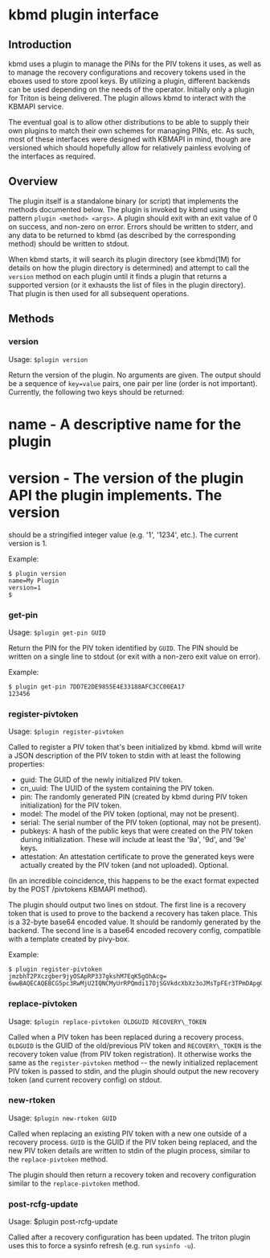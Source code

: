 # kbmd plugin interface

## Introduction

kbmd uses a plugin to manage the PINs for the PIV tokens it uses, as well as
to manage the recovery configurations and recovery tokens used in the eboxes
used to store zpool keys. By utilizing a plugin, different backends can be used
depending on the needs of the operator. Initially only a plugin for Triton
is being delivered. The plugin allows kbmd to interact with the KBMAPI service.

The eventual goal is to allow other distributions to be able to supply their
own plugins to match their own schemes for managing PINs, etc. As such, most
of these interfaces were designed with KBMAPI in mind, though are versioned
which should hopefully allow for relatively painless evolving of the interfaces
as required.

## Overview

The plugin itself is a standalone binary (or script) that implements the
methods documented below. The plugin is invoked by kbmd using the pattern
`plugin <method> <args>`. A plugin should exit with an exit value of 0 on
success, and non-zero on error. Errors should be written to stderr, and any
data to be returned to kbmd (as described by the corresponding method) should
be written to stdout.

When kbmd starts, it will search its plugin directory (see kbmd(1M) for
details on how the plugin directory is determined) and attempt to call the
`version` method on each plugin until it finds a plugin that returns a
supported version (or it exhausts the list of files in the plugin directory).
That plugin is then used for all subsequent operations.

## Methods

### version

Usage: `$plugin version`

Return the version of the plugin. No arguments are given. The output should
be a sequence of `key=value` pairs, one pair per line (order is not important).
Currently, the following two keys should be returned:
 # name - A descriptive name for the plugin
 # version - The version of the plugin API the plugin implements.  The version
should be a stringified integer value (e.g. '1', '1234', etc.). The current
version is 1.

Example:

```
$ plugin version
name=My Plugin
version=1
$
```

### get-pin

Usage: `$plugin get-pin GUID`

Return the PIN for the PIV token identified by `GUID`.  The PIN should be
written on a single line to stdout (or exit with a non-zero exit value on error).

Example:

```
$ plugin get-pin 7DD7E2DE9855E4E33188AFC3CC00EA17
123456
```

### register-pivtoken

Usage: `$plugin register-pivtoken`

Called to register a PIV token that's been initialized by kbmd. kbmd will write a JSON
description of the PIV token to stdin with at least the following properties:
 - guid: The GUID of the newly initialized PIV token.
 - cn_uuid: The UUID of the system containing the PIV token.
 - pin: The randomly generated PIN (created by kbmd during PIV token
initialization) for the PIV token.
 - model: The model of the PIV token (optional, may not be present).
 - serial: The serial number of the PIV token (optional, may not be present).
 - pubkeys: A hash of the public keys that were created on the PIV token during
initialization. These will include at least the '9a', '9d', and '9e' keys.
 - attestation: An attestation certificate to prove the generated keys were
actually created by the PIV token (and not uploaded).  Optional.

(In an incredible coincidence, this happens to be the exact format expected
by the POST /pivtokens KBMAPI method).

The plugin should output two lines on stdout. The first line is a recovery
token that is used to prove to the backend a recovery has taken place. This
is a 32-byte base64 encoded value. It should be randomly generated by the
backend. The second line is a base64 encoded recovery config, compatible with
a template created by pivy-box.

Example:
```
$ plugin register-pivtoken
jmzbhT2PXczgber9jyOSApRP337gkshM7EqK5gOhAcg=
6wwBAQECAQEBCG5pc3RwMjU2IQNCMyUrRPQmdi17OjSGVkdcXbXz3oJMsTpFEr3TPmDApgQQV1aRdpDz9smIDN2cQ/16QAIDamJrAwAAAGgAAAATZWNkc2Etc2hhMi1uaXN0cDI1NgAAAAhuaXN0cDI1NgAAAEEEXV+YctfCrWrDVMr00GISG8KeUOQ9LIjrDKcLuBEMyOxBzkOPdA7CzEBhfFMLq6YIWMmk/UJt8Zzr5Hxe4/2oQwA=
```

### replace-pivtoken

Usage: `$plugin replace-pivtoken OLDGUID RECOVERY\_TOKEN`

Called when a PIV token has been replaced during a recovery process. `OLDGUID`
is the GUID of the old/previous PIV token and `RECOVERY\_TOKEN` is the
recovery token value (from PIV token registration). It otherwise works the
same as the `register-pivtoken` method -- the newly initialized replacement
PIV token is passed to stdin, and the plugin should output the new
recovery token (and current recovery config) on stdout.

### new-rtoken

Usage: `$plugin new-rtoken GUID`

Called when replacing an existing PIV token with a new one outside of a
recovery process. `GUID` is the GUID if the PIV token being replaced, and
the new PIV token details are written to stdin of the plugin process, similar
to the `replace-pivtoken` method.

The plugin should then return a recovery token and recovery configuration
similar to the `replace-pivtoken` method.

### post-rcfg-update

Usage: $plugin post-rcfg-update

Called after a recovery configuration has been updated. The triton plugin
uses this to force a sysinfo refresh (e.g. run `sysinfo -u`).
